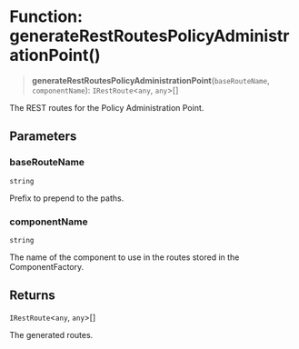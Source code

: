 # Function: generateRestRoutesPolicyAdministrationPoint()

> **generateRestRoutesPolicyAdministrationPoint**(`baseRouteName`, `componentName`): `IRestRoute`\<`any`, `any`\>[]

The REST routes for the Policy Administration Point.

## Parameters

### baseRouteName

`string`

Prefix to prepend to the paths.

### componentName

`string`

The name of the component to use in the routes stored in the ComponentFactory.

## Returns

`IRestRoute`\<`any`, `any`\>[]

The generated routes.
